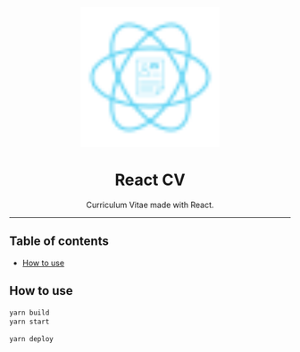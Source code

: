 <div align="center">
    <img
        alt="react CV logo"
        height="250"
        src="logo.svg"
        width="250"
    />
    <h1>
        React CV
    </h1>
    <p>
        Curriculum Vitae made with React.
    </p>
</div>

<hr>

## Table of contents

- [How to use](#how-to-use)

## How to use

```bash
yarn build
yarn start
```

```bash
yarn deploy
```
